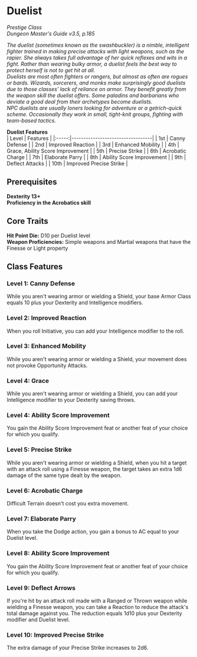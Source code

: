 # Duelist
*Prestige Class*  
*Dungeon Master's Guide v3.5, p.185*

*The duelist (sometimes known as the swashbuckler) is a nimble, intelligent fighter trained in making precise attacks with light weapons, such as the rapier. She always takes full advantage of her quick reflexes and wits in a fight. Rather than wearing bulky armor, a duelist feels the best way to protect herself is not to get hit at all.*  
*Duelists are most often fighters or rangers, but almost as often are rogues or bards. Wizards, sorcerers, and monks make surprisingly good duelists due to those classes’ lack of reliance on armor. They benefit greatly from the weapon skill the duelist offers. Some paladins and barbarians who deviate a good deal from their archetypes become duelists.*  
*NPC duelists are usually loners looking for adventure or a getrich-quick scheme. Occasionally they work in small, tight-knit groups, fighting with team-based tactics.*  

**Duelist Features**  
| Level | Features                         |
|:-----:|----------------------------------|
| 1st   | Canny Defense                    |
| 2nd   | Improved Reaction                |
| 3rd   | Enhanced Mobility                |
| 4th   | Grace, Ability Score Improvement |
| 5th   | Precise Strike                   |
| 6th   | Acrobatic Charge                 |
| 7th   | Elaborate Parry                  |
| 8th   | Ability Score Improvement        |
| 9th   | Deflect Attacks                  |
| 10th  | Improved Precise Strike          |

## Prerequisites
**Dexterity 13+**  
**Proficiency in the Acrobatics skill**  

## Core Traits
**Hit Point Die:** D10 per Duelist level  
**Weapon Proficiencies:** Simple weapons and Martial weapons that have the Finesse or Light property

## Class Features

### Level 1: Canny Defense
While you aren't wearing armor or wielding a Shield, your base Armor Class equals 10 plus your Dexterity and Intelligence modifiers.  

### Level 2: Improved Reaction
When you roll Initiative, you can add your Intelligence modifier to the roll.

### Level 3: Enhanced Mobility
While you aren't wearing armor or wielding a Shield, your movement does not provoke Opportunity Attacks.

### Level 4: Grace
While you aren't wearing armor or wielding a Shield, you can add your Intelligence modifier to your Dexterity saving throws.

### Level 4: Ability Score Improvement
You gain the Ability Score Improvement feat or another feat of your choice for which you qualify.

### Level 5: Precise Strike
While you aren't wearing armor or wielding a Shield, when you hit a target with an attack roll using a Finesse weapon, the target takes an extra 1d6 damage of the same type dealt by the weapon.

### Level 6: Acrobatic Charge
Difficult Terrain doesn't cost you extra movement.

### Level 7: Elaborate Parry
When you take the Dodge action, you gain a bonus to AC equal to your Duelist level.

### Level 8: Ability Score Improvement
You gain the Ability Score Improvement feat or another feat of your choice for which you qualify.

### Level 9: Deflect Arrows
If you're hit by an attack roll made with a Ranged or Thrown weapon while wielding a Finesse weapon, you can take a Reaction to reduce the attack's total damage against you. The reduction equals 1d10 plus your Dexterity modifier and Duelist level.

### Level 10: Improved Precise Strike
The extra damage of your Precise Strike increases to 2d6.